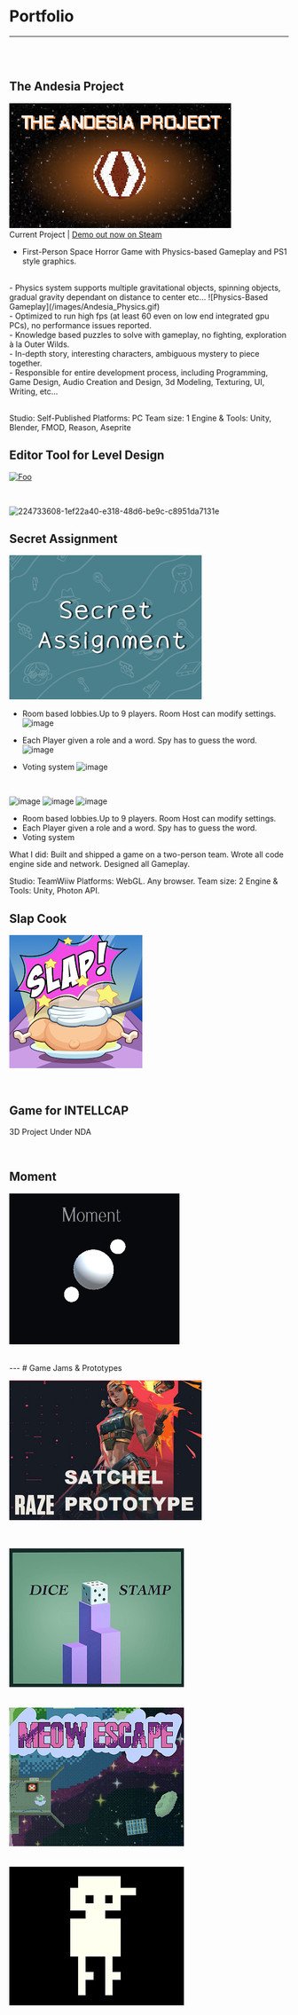 # Portfolio
---
<br>
<br>

## The Andesia Project
[![Foo](/images/Andesia_400.png)](https://store.steampowered.com/app/2709770/The_Andesia_Project/)
<br>
Current Project | [Demo out now on Steam](https://store.steampowered.com/app/2709770/The_Andesia_Project/)
<br>
- First-Person Space Horror Game with Physics-based Gameplay and PS1 style graphics.
<br>
- Physics system supports multiple gravitational objects, spinning objects, gradual gravity dependant on distance to center etc...
![Physics-Based Gameplay](/images/Andesia_Physics.gif)
<br>
- Optimized to run high fps (at least 60 even on low end integrated gpu PCs), no performance issues reported.
<br>
- Knowledge based puzzles to solve with gameplay, no fighting, exploration à la Outer Wilds.
<br>
- In-depth story, interesting characters, ambiguous mystery to piece together.
<br>
- Responsible for entire development process, including Programming, Game Design, Audio Creation and Design, 3d Modeling, Texturing, UI, Writing, etc...
<br>
<br>

Studio: Self-Published
Platforms: PC
Team size: 1
Engine & Tools: Unity, Blender, FMOD, Reason, Aseprite

## Editor Tool for Level Design

[![Foo](https://github-readme-stats.vercel.app/api/pin/?username=ZiadRbai&repo=Spherical-Transform-Tool)](https://github.com/ZiadRbai/Spherical-Transform-Tool)

<br>

![224733608-1ef22a40-e318-48d6-be9c-c8951da7131e](https://github.com/ZiadRbai/porfolio/assets/73894693/43018155-ac26-4b51-aa97-c3acaf7b92ec)


## Secret Assignment

[![Foo](/images/SecretAssignment.png)](https://teamwiiw.itch.io/secret-assignment)
<br>

- Room based lobbies.Up to 9 players. Room Host can modify settings.
![image](https://github.com/ZiadRbai/porfolio/assets/73894693/4b16d71b-b129-45ff-b15d-ea973df22d33)


- Each Player given a role and a word. Spy has to guess the word.
![image](https://github.com/ZiadRbai/porfolio/assets/73894693/db459195-2639-458a-83f1-4976b7c01b6a)


- Voting system
![image](https://github.com/ZiadRbai/porfolio/assets/73894693/2282b4b6-407c-4a46-9c9c-f94b76c546cd)

<br>

![image](https://github.com/ZiadRbai/porfolio/assets/73894693/4b16d71b-b129-45ff-b15d-ea973df22d33)
![image](https://github.com/ZiadRbai/porfolio/assets/73894693/db459195-2639-458a-83f1-4976b7c01b6a)
![image](https://github.com/ZiadRbai/porfolio/assets/73894693/2282b4b6-407c-4a46-9c9c-f94b76c546cd)

- Room based lobbies.Up to 9 players. Room Host can modify settings.
- Each Player given a role and a word. Spy has to guess the word.
- Voting system

What I did: Built and shipped a game on a two-person team. Wrote all code engine side and network. Designed all Gameplay.

Studio: TeamWiiw
Platforms: WebGL. Any browser.
Team size: 2
Engine & Tools: Unity, Photon API.

## Slap Cook

[![Foo](/images/SlapCook.png)](https://play.google.com/store/apps/details?id=com.KokoroGames.SlapCook)

<br>

## Game for INTELLCAP

3D Project Under NDA

<br>

## Moment 

[![Foo](/images/Moment.png)](https://ziadrbai.itch.io/moment)

<br>
---
# Game Jams & Prototypes

[![Foo](/images/Raze.png)](https://ziadrbai.itch.io/raze-satchel)
<br>
<br>
<br>

[![Foo](/images/DiceStamp.png)](https://maruwiiw.itch.io/dice-stamp)
<br>
<br>
<br>
[![Foo](/images/MeowEscape.png)](https://ziadrbai.itch.io/meow-escape)
<br>
<br>
<br>
[![Foo](/images/MyFriendsGame.png)](https://ziadrbai.itch.io/my-friends-game)







